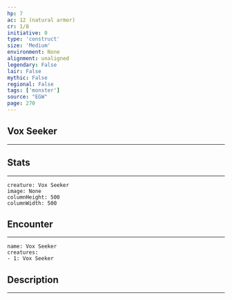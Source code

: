 ```yaml
---
hp: 7
ac: 12 (natural armor)
cr: 1/8
initiative: 0
type: 'construct'    
size: 'Medium'
environment: None
alignment: unaligned
legendary: False
lair: False
mythic: False
regional: False
tags: ['monster']
source: "EGW"
page: 270
---
```


## Vox Seeker
---



## Stats
---

```statblock
creature: Vox Seeker
image: None
columnHeight: 500
columnWidth: 500
```

## Encounter
---

```encounter-table
name: Vox Seeker
creatures:
- 1: Vox Seeker
```

## Description
---




